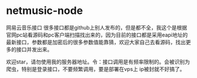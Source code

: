 # netmusic-node
网易云音乐接口
很多接口都是github上别人发布的，但是都不全，我这个是根据官网pc站看源码和pc客户端扫描找出来的，因为目前的接口都是采用eapi地址的最新接口，参数都是加密后的很多参数值能靠猜，欢迎大家自己去看源码，找出更多的接口并发出来。

欢迎star，请勿使用我的服务器地址。令：接口调用是有频率限制的。会被识别为爬虫，特别是登录接口，不要频繁调用，要是部署在vps上 ip被封就不好搞了。
